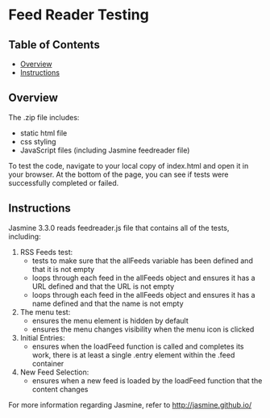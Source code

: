 # Feed Reader Testing

## Table of Contents

* [Overview](#Overview)
* [Instructions](#Instructions)

## Overview

The .zip file includes:
- static html file
- css styling
- JavaScript files (including Jasmine feedreader file)

To test the code, navigate to your local copy of index.html and open it in your browser. At the bottom of the page, you can see if tests were successfully completed or failed.

## Instructions

Jasmine 3.3.0 reads feedreader.js file that contains all of the tests, including:

1. RSS Feeds test:
    - tests to make sure that the allFeeds variable has been defined and that it is not empty
    - loops through each feed in the allFeeds object and ensures it has a URL defined and that the URL is not empty
    - loops through each feed in the allFeeds object and ensures it has a name defined and that the name is not empty
2. The menu test:
    - ensures the menu element is hidden by default
    - ensures the menu changes visibility when the menu icon is clicked
3. Initial Entries:
    - ensures when the loadFeed function is called and completes its work, there is at least a single .entry element within the .feed container
4. New Feed Selection:
    - ensures when a new feed is loaded by the loadFeed function that the content changes

For more information regarding Jasmine, refer to http://jasmine.github.io/
